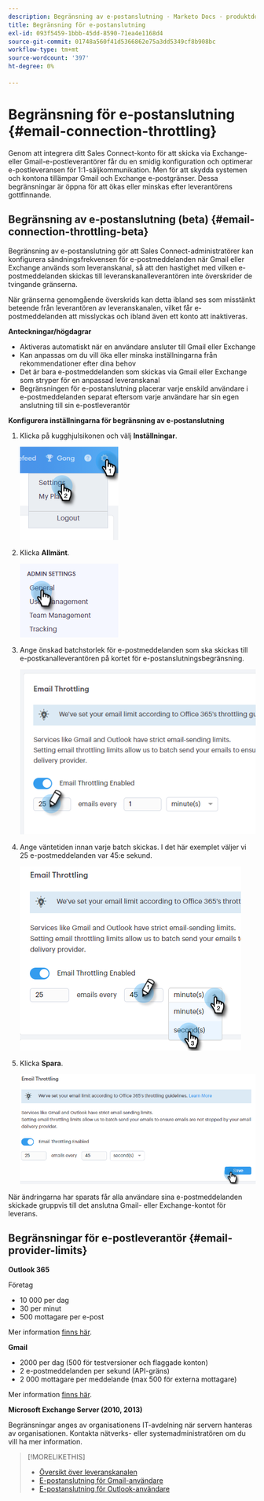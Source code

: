 ```yaml
---
description: Begränsning av e-postanslutning - Marketo Docs - produktdokumentation
title: Begränsning för e-postanslutning
exl-id: 093f5459-1bbb-45dd-8590-71ea4e1168d4
source-git-commit: 01748a560f41d5366862e75a3dd5349cf8b908bc
workflow-type: tm+mt
source-wordcount: '397'
ht-degree: 0%

---
```


# Begränsning för e-postanslutning {#email-connection-throttling}

Genom att integrera ditt Sales Connect-konto för att skicka via Exchange- eller Gmail-e-postleverantörer får du en smidig konfiguration och optimerar e-postleveransen för 1:1-säljkommunikation. Men för att skydda systemen och kontona tillämpar Gmail och Exchange e-postgränser. Dessa begränsningar är öppna för att ökas eller minskas efter leverantörens gottfinnande.

## Begränsning av e-postanslutning (beta) {#email-connection-throttling-beta}

Begränsning av e-postanslutning gör att Sales Connect-administratörer kan konfigurera sändningsfrekvensen för e-postmeddelanden när Gmail eller Exchange används som leveranskanal, så att den hastighet med vilken e-postmeddelanden skickas till leveranskanalleverantören inte överskrider de tvingande gränserna.

När gränserna genomgående överskrids kan detta ibland ses som misstänkt beteende från leverantören av leveranskanalen, vilket får e-postmeddelanden att misslyckas och ibland även ett konto att inaktiveras.

**Anteckningar/högdagrar**

* Aktiveras automatiskt när en användare ansluter till Gmail eller Exchange
* Kan anpassas om du vill öka eller minska inställningarna från rekommendationer efter dina behov
* Det är bara e-postmeddelanden som skickas via Gmail eller Exchange som stryper för en anpassad leveranskanal
* Begränsningen för e-postanslutning placerar varje enskild användare i e-postmeddelanden separat eftersom varje användare har sin egen anslutning till sin e-postleverantör

**Konfigurera inställningarna för begränsning av e-postanslutning**

1. Klicka på kugghjulsikonen och välj **Inställningar**.

   ![](assets/email-connection-throttling-1.png)

1. Klicka **Allmänt**.

   ![](assets/email-connection-throttling-2.png)

1. Ange önskad batchstorlek för e-postmeddelanden som ska skickas till e-postkanalleverantören på kortet för e-postanslutningsbegränsning.

   ![](assets/email-connection-throttling-3.png)

1. Ange väntetiden innan varje batch skickas. I det här exemplet väljer vi 25 e-postmeddelanden var 45:e sekund.

   ![](assets/email-connection-throttling-4.png)

1. Klicka **Spara**.

   ![](assets/email-connection-throttling-5.png)

När ändringarna har sparats får alla användare sina e-postmeddelanden skickade gruppvis till det anslutna Gmail- eller Exchange-kontot för leverans.

## Begränsningar för e-postleverantör {#email-provider-limits}

**Outlook 365**

Företag

* 10 000 per dag
* 30 per minut
* 500 mottagare per e-post

Mer information [finns här](https://docs.microsoft.com/en-us/office365/servicedescriptions/exchange-online-service-description/exchange-online-limits?redirectedfrom=MSDN#RecipientLimits).

**Gmail**

* 2000 per dag (500 för testversioner och flaggade konton)
* 2 e-postmeddelanden per sekund (API-gräns)
* 2 000 mottagare per meddelande (max 500 för externa mottagare)

Mer information [finns här](https://support.google.com/a/answer/166852?hl=en).

**Microsoft Exchange Server (2010, 2013)**

Begränsningar anges av organisationens IT-avdelning när servern hanteras av organisationen. Kontakta nätverks- eller systemadministratören om du vill ha mer information.

>[!MORELIKETHIS]
>
>* [Översikt över leveranskanalen](/help/marketo/product-docs/marketo-sales-connect/email/email-delivery/delivery-channel-overview.md)
>* [E-postanslutning för Gmail-användare](/help/marketo/product-docs/marketo-sales-connect/email-plugins/gmail/email-connection-for-gmail-users.md)
>* [E-postanslutning för Outlook-användare](/help/marketo/product-docs/marketo-sales-connect/email-plugins/msc-for-outlook/email-connection-for-outlook-users.md)

